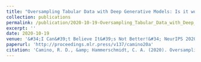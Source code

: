 ```yaml
---
title: "Oversampling Tabular Data with Deep Generative Models: Is it worth the effort?"
collection: publications
permalink: /publication/2020-10-19-Oversampling_Tabular_Data_with_Deep_Generative_Models_Is_it_worth_the_effort
excerpt: ''
date: 2020-10-19
venue: '&#34;I Can&#39;t Believe It&#39;s Not Better!&#34; NeurIPS 2020 workshop'
paperurl: 'http://proceedings.mlr.press/v137/camino20a'
citation: 'Camino, R. D., &amp; Hammerschmidt, C. A. (2020). Oversampling Tabular Data with Deep Generative Models: Is it worth the effort?.'
---
```

